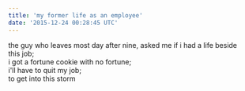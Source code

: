 ```yaml
---
title: 'my former life as an employee'
date: '2015-12-24 00:28:45 UTC'
---
```


the guy who leaves most day after nine, asked me if i had a life beside  
this job;  
i got a fortune cookie with no fortune;  
i'll have to quit my job;  
to get into this storm
